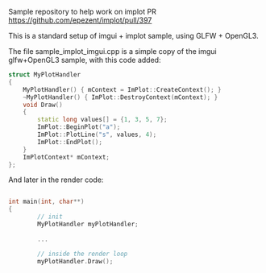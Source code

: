 Sample repository to help work on implot PR https://github.com/epezent/implot/pull/397

This is a standard setup of imgui + implot sample, using GLFW + OpenGL3.

The file sample_implot_imgui.cpp is a simple copy of the imgui glfw+OpenGL3 sample, with this code added:

````cpp
struct MyPlotHandler
{
    MyPlotHandler() { mContext = ImPlot::CreateContext(); }
    ~MyPlotHandler() { ImPlot::DestroyContext(mContext); }
    void Draw()
    {
        static long values[] = {1, 3, 5, 7};
        ImPlot::BeginPlot("a");
        ImPlot::PlotLine("s", values, 4);
        ImPlot::EndPlot();
    }
    ImPlotContext* mContext;
};
````

And later in the render code:

````cpp

int main(int, char**)
{
        // init
        MyPlotHandler myPlotHandler;
    
        ...

        // inside the render loop
        myPlotHandler.Draw();

````


